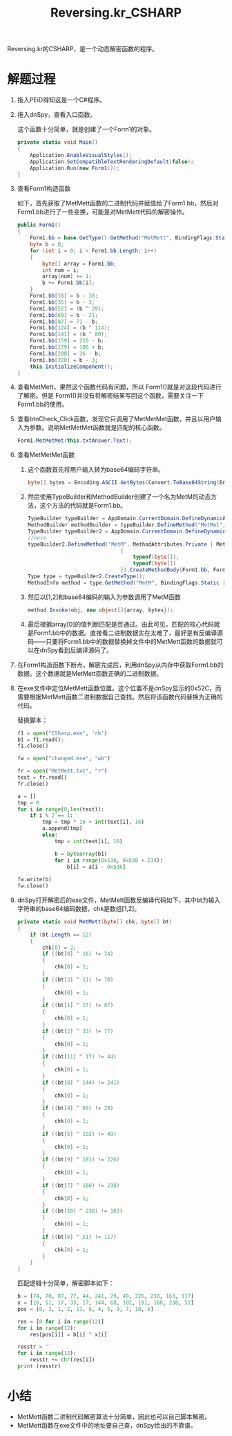﻿---
layout: post
title: "Reversing.kr_CSHARP"
pubtime: 2019-6-4
updatetime: 2019-6-4
categories: Reverse
tags: WriteUp
---


Reversing.kr的CSHARP，是一个动态解密函数的程序。


# 解题过程

1. 拖入PEiD得知这是一个C#程序。

2. 拖入dnSpy，查看入口函数。

   这个函数十分简单，就是创建了一个Form1的对象。

   ```c#
   private static void Main()
   {
       Application.EnableVisualStyles();
       Application.SetCompatibleTextRenderingDefault(false);
       Application.Run(new Form1());
   }
   ```

3. 查看Form1构造函数

   如下，首先获取了MetMett函数的二进制代码并赋值给了Form1.bb，然后对Form1.bb进行了一些变换，可能是对MetMett代码的解密操作。

   ```c#
   public Form1()
   {
       Form1.bb = base.GetType().GetMethod("MetMett", BindingFlags.Static | BindingFlags.NonPublic).GetMethodBody().GetILAsByteArray();
       byte b = 0;
       for (int i = 0; i < Form1.bb.Length; i++)
       {
           byte[] array = Form1.bb;
           int num = i;
           array[num] += 1;
           b += Form1.bb[i];
       }
       Form1.bb[18] = b - 38;
       Form1.bb[35] = b - 3;
       Form1.bb[52] = (b ^ 39);
       Form1.bb[69] = b - 21;
       Form1.bb[87] = 71 - b;
       Form1.bb[124] = (b ^ 114);
       Form1.bb[141] = (b ^ 80);
       Form1.bb[159] = 235 - b;
       Form1.bb[179] = 106 + b;
       Form1.bb[200] = 36 - b;
       Form1.bb[220] = b - 3;
       this.InitializeComponent();
   }
   ```

4. 查看MetMett，果然这个函数代码有问题，所以 Form1()就是对这段代码进行了解密。但是 Form1()并没有将解密结果写回这个函数，需要关注一下Form1.bb的使用。

5. 查看btnCheck_Click函数，发现它只调用了MetMetMet函数，并且以用户输入为参数。说明MetMetMet函数就是匹配的核心函数。

   ```c#
   Form1.MetMetMet(this.txtAnswer.Text);
   ```

6. 查看MetMetMet函数

   1. 这个函数首先将用户输入转为base64编码字符串。

      ```c#
      byte[] bytes = Encoding.ASCII.GetBytes(Convert.ToBase64String(Encoding.ASCII.GetBytes(sss)));
      ```

   2. 然后使用TypeBuilder和MethodBuilder创建了一个名为MetM的动态方法，这个方法的代码就是Form1.bb。

      ```c#
      TypeBuilder typeBuilder = AppDomain.CurrentDomain.DefineDynamicAssembly(assemblyName, AssemblyBuilderAccess.RunAndSave).DefineDynamicModule(assemblyName.Name, assemblyName.Name + ".exe").DefineType("RevKrT1", TypeAttributes.Public);
      MethodBuilder methodBuilder = typeBuilder.DefineMethod("MetMet", MethodAttributes.Private | MethodAttributes.Static, CallingConventions.Standard, null, null);
      TypeBuilder typeBuilder2 = AppDomain.CurrentDomain.DefineDynamicAssembly(assemblyName, AssemblyBuilderAccess.RunAndSave).DefineDynamicModule(assemblyName.Name, assemblyName.Name + ".exe").DefineType("RevKrT2", TypeAttributes.Public);
      //here
      typeBuilder2.DefineMethod("MetM", MethodAttributes.Private | MethodAttributes.Static, CallingConventions.Standard, null, new Type[]
                                    {
                                        typeof(byte[]),
                                        typeof(byte[])
                                    }).CreateMethodBody(Form1.bb, Form1.bb.Length); 
      Type type = typeBuilder2.CreateType();
      MethodInfo method = type.GetMethod("MetM", BindingFlags.Static | BindingFlags.NonPublic);
      ```

   3. 然后以[1,2]和base64编码的输入为参数调用了MetM函数

      ```c#
      method.Invoke(obj, new object[]{array, bytes});
      ```

   4. 最后根据array[0]的值判断匹配是否通过。由此可见，匹配的核心代码就是Form1.bb中的数据。直接看二进制数据实在太难了，最好是有反编译源码——只要将Form1.bb中的数据替换掉文件中的MetMett函数的数据就可以在dnSpy看到反编译源码了。

7. 在Form1构造函数下断点，解密完成后，利用dnSpy从内存中获取Form1.bb的数据。这个数据就是MetMett函数正确的二进制数据。

8. 在exe文件中定位MetMett函数位置。这个位置不是dnSpy显示的0x52C，而需要根据MetMett函数二进制数据自己查找。然后将该函数代码替换为正确的代码。

   替换脚本：

   ```python
   f1 = open("CSharp.exe", 'rb')
   b1 = f1.read();
   f1.close()
   
   fw = open("changed.exe", "wb")
   
   fr = open("MetMett.txt", "r")
   text = fr.read()
   fr.close()
   
   a = []
   tmp = 0
   for i in range(0,len(text)):
       if i % 2 == 1:
           tmp = tmp * 16 + int(text[i], 16)
           a.append(tmp)
           else:
               tmp = int(text[i], 16)
   
               b = bytearray(b1)
               for i in range(0x538, 0x538 + 234):
                   b[i] = a[i - 0x538]
                   
   fw.write(b)
   fw.close()
   ```

9. dnSpy打开解密后的exe文件，MetMett函数反编译代码如下，其中bt为输入字符串的base64编码数据，chk是数组[1,2]。

   ```c#
   private static void MetMett(byte[] chk, byte[] bt)
   {
       if (bt.Length == 12)
       {
           chk[0] = 2;
           if ((bt[0] ^ 16) != 74)
           {
               chk[0] = 1;
           }
           if ((bt[3] ^ 51) != 70)
           {
               chk[0] = 1;
           }
           if ((bt[1] ^ 17) != 87)
           {
               chk[0] = 1;
           }
           if ((bt[2] ^ 33) != 77)
           {
               chk[0] = 1;
           }
           if ((bt[11] ^ 17) != 44)
           {
               chk[0] = 1;
           }
           if ((bt[8] ^ 144) != 241)
           {
               chk[0] = 1;
           }
           if ((bt[4] ^ 68) != 29)
           {
               chk[0] = 1;
           }
           if ((bt[5] ^ 102) != 49)
           {
               chk[0] = 1;
           }
           if ((bt[9] ^ 181) != 226)
           {
               chk[0] = 1;
           }
           if ((bt[7] ^ 160) != 238)
           {
               chk[0] = 1;
           }
           if ((bt[10] ^ 238) != 163)
           {
               chk[0] = 1;
           }
           if ((bt[6] ^ 51) != 117)
           {
               chk[0] = 1;
           }
       }
   }
   ```

   匹配逻辑十分简单，解密脚本如下：

   ```python
   b = [74, 70, 87, 77, 44, 241, 29, 49, 226, 238, 163, 117]
   x = [16, 51, 17, 33, 17, 144, 68, 102, 181, 160, 238, 51]
   pos = [0, 3, 1, 2, 11, 8, 4, 5, 9, 7, 10, 6]
   
   res = [0 for i in range(12)]
   for i in range(12):
       res[pos[i]] = b[i] ^ x[i]
   
   resstr = ''
   for i in range(12):
       resstr += chr(res[i])
   print (resstr)
   ```

# 小结

* MetMett函数二进制代码解密算法十分简单，因此也可以自己脚本解密。
* MetMett函数在exe文件中的地址要自己查，dnSpy给出的不靠谱。